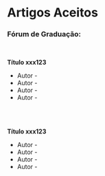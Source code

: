﻿---
layout: page-fullwidth
subheadline: ""
permalink: "/aceitos/"
header:
   image_fullwidth: BannerERES2023.png
---

<h1>Artigos Aceitos</h1>

<h3>Fórum de Graduação:</h3>
<br>

<b>Título xxx123</b><br>
	<ul>
		<li>Autor - </li>
		<li>Autor - </li>
		<li>Autor - </li>
		<li>Autor - </li>	
	</ul> <br>


<b>Título xxx123</b><br>
	<ul>
		<li>Autor - </li>
		<li>Autor - </li>
		<li>Autor - </li>
		<li>Autor - </li>	
	</ul> <br>

